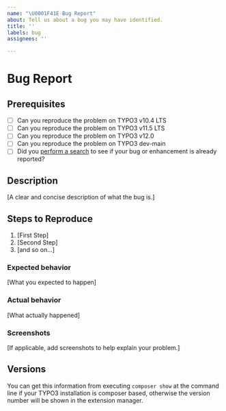 ```yaml
---
name: "\U0001F41E Bug Report"
about: Tell us about a bug you may have identified.
title: ''
labels: bug
assignees: ''

---
```


# Bug Report

## Prerequisites

* [ ] Can you reproduce the problem on TYPO3 v10.4 LTS
* [ ] Can you reproduce the problem on TYPO3 v11.5 LTS
* [ ] Can you reproduce the problem on TYPO3 v12.0
* [ ] Can you reproduce the problem on TYPO3 dev-main
* [ ] Did you [perform a search](https://github.com/simonschaufi/gkh_rss_import/issues)
  to see if your bug or enhancement is already reported?

## Description

[A clear and concise description of what the bug is.]

## Steps to Reproduce

1. [First Step]
2. [Second Step]
3. [and so on...]

### Expected behavior

[What you expected to happen]

### Actual behavior

[What actually happened]

### Screenshots

[If applicable, add screenshots to help explain your problem.]

## Versions

You can get this information from executing `composer show` at the command line
if your TYPO3 installation is composer based, otherwise the version number will
be shown in the extension manager.
